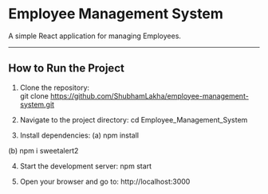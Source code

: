 # Employee Management System

A simple React application for managing Employees.

---

## How to Run the Project

1. Clone the repository:  
git clone https://github.com/ShubhamLakha/employee-management-system.git

2.	Navigate to the project directory:
cd Employee_Management_System

3.	Install dependencies:
(a) npm install

(b) npm i sweetalert2

4.	Start the development server:
npm start

5.	Open your browser and go to:
http://localhost:3000